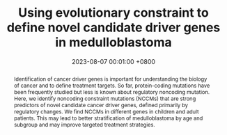 ---
title:          "Using evolutionary constraint to define novel candidate driver genes in medulloblastoma"
date:           2023-08-07 00:01:00 +0800
selected:       true
pub:            "Proceedings of the National Academy of Sciences (PNAS)"
pub_date:       "2023"
abstract: >-
  Identification of cancer driver genes is important for understanding the biology of cancer and to define treatment targets. So far, protein-coding mutations have been frequently studied but less is known about regulatory noncoding mutation. Here, we identify noncoding constraint mutations (NCCMs) that are strong predictors of novel candidate cancer driver genes, defined primarily by regulatory changes. We find NCCMs in different genes in children and adult patients. This may lead to better stratification of medulloblastoma by age and subgroup and may improve targeted treatment strategies.
cover:          /assets/images/covers/cover1.jpg
authors:
- Ananya Roy*
- Sharadha Sakthikumar*
- Sergey V. Kozyrev
- Jessika Nordin
- <strong>Raphaela Pensch<\strong>
- Suvi Mäkeläinen
- Mats Pettersson
- Zoonomia Consortium
- Elinor K. Karlsson
- Kerstin Lindblad-Toh*
- Karin Forsberg-Nilsson*

links:
  Paper: https://doi.org/10.1073/pnas.2300984120
---